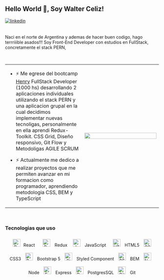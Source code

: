 ## Hello World 👋, Soy Walter Celiz!  
  
<a href="https://linkedin.com/in/walter-celiz" target="_blank">
<img src=https://img.shields.io/badge/linkedin-%231E77B5.svg?&style=for-the-badge&logo=linkedin&logoColor=white alt=linkedin style="margin-bottom: 5px;" />
</a>  
  
<br/> 
<br/>  


Naci en el norte de Argentina y ademas de hacer buen codigo, hago terrriiible asados!!! 
Soy Front-End Developer con estudios en FullStack, concretamente el stack PERN,   
  

<br/>  

<table><tr><td valign="top" width="50%">

- ⚡ Me egrese del bootcamp [Henry](https://www.soyhenry.com/) FullStack Developer (1000 hs) desarrollando 2 aplicaciones  individuales utilizando el stack PERN y una aplicacion grupal en la cual decidimos implementar nuevas tecnoligas, personalmente en ella aprendi Redux-Toolkit. CSS Grid, Diseño responsivo, Git Flow y Metodoligas AGILE SCRUM   
  

- ⚡ Actualmente me dedico a realizar proyectos que me permiten avanzar en mi formacion como programador, aprendiendo metodologia CSS, BEM y TypeScript  


</td><td valign="center" width="50%">

<div align="center">
<img src="https://rishavanand.github.io/static/images/greetings.gif" align="center" style="width: 100%" />
</div>  


</td></tr></table>  

<br/>  



### Tecnologias que uso  
<div align="center">  
 <p align="center">
            <a href="https://reactjs.org/" target="_blank"><img style="margin: 10px"
                    src="https://profilinator.rishav.dev/skills-assets/react-original-wordmark.svg" alt="React"
                    height="25" /></a>React &nbsp;&nbsp;&nbsp;<a href="https://redux.js.org/" target="_blank"><img style="margin: 10px"
                    src="https://profilinator.rishav.dev/skills-assets/redux-original.svg" alt="Redux"
                    height="25" /></a> Redux&nbsp;&nbsp;<a href="https://www.javascript.com/" target="_blank"><img
                    style="margin: 10px" src="https://profilinator.rishav.dev/skills-assets/javascript-original.svg"
                    alt="JavaScript" height="25" /></a> JavaScript&nbsp;&nbsp;&nbsp;<a href="https://en.wikipedia.org/wiki/HTML5"
                target="_blank"><img style="margin: 10px"
                    src="https://profilinator.rishav.dev/skills-assets/html5-original-wordmark.svg" alt="HTML5"
                    height="25" /></a> HTML5   <a href="https://www.w3schools.com/css/" target="_blank"><img
                    style="margin: 10px" src="https://profilinator.rishav.dev/skills-assets/css3-original-wordmark.svg"
                    alt="CSS3" height="25" /></a> CSS3   <a href="https://getbootstrap.com/doc/" target="_blank"><img
                    style="margin: 10px" src="https://profilinator.rishav.dev/skills-assets/bootstrap-plain.svg"
                    alt="Bootstrap" height="25" /></a> Bootstrap 5   <a href="https://styled-components.com/"
                target="_blank"><img style="margin: 10px"
                    src="https://profilinator.rishav.dev/skills-assets/styled-components.png" alt="Styled Components"
                    height="25" /></a> Styled Component   <a href="http://getbem.com/" target="_blank"><img
                    style="margin: 10px" src="https://profilinator.rishav.dev/skills-assets/bem.svg" alt="BEM"
                    height="25" /></a> BEM   <a href="https://nodejs.org/" target="_blank"><img style="margin: 10px"
                    src="https://profilinator.rishav.dev/skills-assets/nodejs-original-wordmark.svg" alt="Node.js"
                    height="25" /></a> Node   <a href="https://expressjs.com/" target="_blank"><img style="margin: 10px"
                    src="https://profilinator.rishav.dev/skills-assets/express-original-wordmark.svg" alt="Express.js"
                    height="25" /></a> Express   <a href="https://www.postgresql.org/" target="_blank"><img
                    style="margin: 10px"
                    src="https://profilinator.rishav.dev/skills-assets/postgresql-original-wordmark.svg"
                    alt="PostgreSQL" height="25" /></a> PostgresSQL   <a href="https://github.com/" target="_blank"><img
                    style="margin: 10px" src="https://profilinator.rishav.dev/skills-assets/git-scm-icon.svg" alt="Git"
                    height="25" /></a> Git  
        </p>
</div>  

<br/>  


